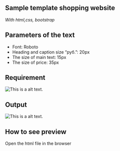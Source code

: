 
## Sample template shopping website
 

*With html,css, bootstrap*



## Parameters of the text


* Font: Roboto
* Heading and caption size “руб.”: 20px
* The size of main text: 15px
* The size of price: 35px

## Requirement

![This is a alt text.](/image/parameter.png "This is a sample image.")

## Output

![This is a alt text.](/image/output.png "This is a sample image.")

## How to see preview

Open the html file in the browser

